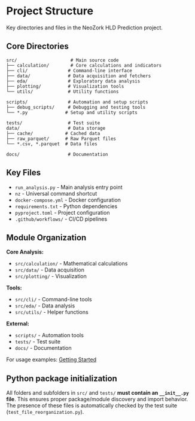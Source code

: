 # Project Structure

Key directories and files in the NeoZork HLD Prediction project.

## Core Directories

```
src/                    # Main source code
├── calculation/        # Core calculations and indicators
├── cli/               # Command-line interface
├── data/              # Data acquisition and fetchers
├── eda/               # Exploratory data analysis
├── plotting/          # Visualization tools
└── utils/             # Utility functions

scripts/               # Automation and setup scripts
├── debug_scripts/     # Debugging and testing tools
└── *.py              # Setup and utility scripts

tests/                 # Test suite
data/                  # Data storage
├── cache/            # Cached data
├── raw_parquet/      # Raw Parquet files
└── *.csv, *.parquet  # Data files

docs/                  # Documentation
```

## Key Files

- `run_analysis.py` - Main analysis entry point
- `nz` - Universal command shortcut
- `docker-compose.yml` - Docker configuration
- `requirements.txt` - Python dependencies
- `pyproject.toml` - Project configuration
- `.github/workflows/` - CI/CD pipelines

## Module Organization

**Core Analysis:**
- `src/calculation/` - Mathematical calculations
- `src/data/` - Data acquisition
- `src/plotting/` - Visualization

**Tools:**
- `src/cli/` - Command-line tools
- `src/eda/` - Data analysis
- `src/utils/` - Helper functions

**External:**
- `scripts/` - Automation tools
- `tests/` - Test suite
- `docs/` - Documentation

For usage examples: [Getting Started](getting-started.md)

## Python package initialization

All folders and subfolders in `src/` and `tests/` **must contain an `__init__.py` file**. This ensures proper package/module discovery and import behavior. The presence of these files is automatically checked by the test suite (`test_file_reorganization.py`).